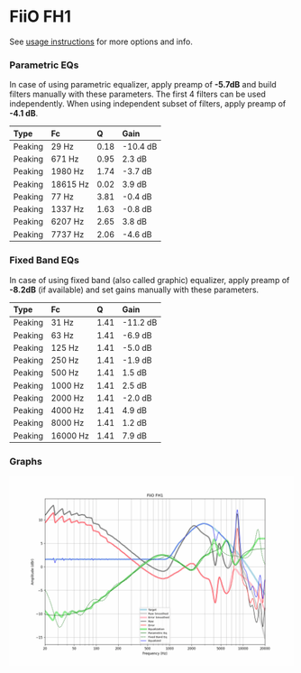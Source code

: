# FiiO FH1
See [usage instructions](https://github.com/jaakkopasanen/AutoEq#usage) for more options and info.

### Parametric EQs
In case of using parametric equalizer, apply preamp of **-5.7dB** and build filters manually
with these parameters. The first 4 filters can be used independently.
When using independent subset of filters, apply preamp of **-4.1 dB**.

| Type    | Fc       |    Q | Gain     |
|:--------|:---------|:-----|:---------|
| Peaking | 29 Hz    | 0.18 | -10.4 dB |
| Peaking | 671 Hz   | 0.95 | 2.3 dB   |
| Peaking | 1980 Hz  | 1.74 | -3.7 dB  |
| Peaking | 18615 Hz | 0.02 | 3.9 dB   |
| Peaking | 77 Hz    | 3.81 | -0.4 dB  |
| Peaking | 1337 Hz  | 1.63 | -0.8 dB  |
| Peaking | 6207 Hz  | 2.65 | 3.8 dB   |
| Peaking | 7737 Hz  | 2.06 | -4.6 dB  |

### Fixed Band EQs
In case of using fixed band (also called graphic) equalizer, apply preamp of **-8.2dB**
(if available) and set gains manually with these parameters.

| Type    | Fc       |    Q | Gain     |
|:--------|:---------|:-----|:---------|
| Peaking | 31 Hz    | 1.41 | -11.2 dB |
| Peaking | 63 Hz    | 1.41 | -6.9 dB  |
| Peaking | 125 Hz   | 1.41 | -5.0 dB  |
| Peaking | 250 Hz   | 1.41 | -1.9 dB  |
| Peaking | 500 Hz   | 1.41 | 1.5 dB   |
| Peaking | 1000 Hz  | 1.41 | 2.5 dB   |
| Peaking | 2000 Hz  | 1.41 | -2.0 dB  |
| Peaking | 4000 Hz  | 1.41 | 4.9 dB   |
| Peaking | 8000 Hz  | 1.41 | 1.2 dB   |
| Peaking | 16000 Hz | 1.41 | 7.9 dB   |

### Graphs
![](./FiiO%20FH1.png)